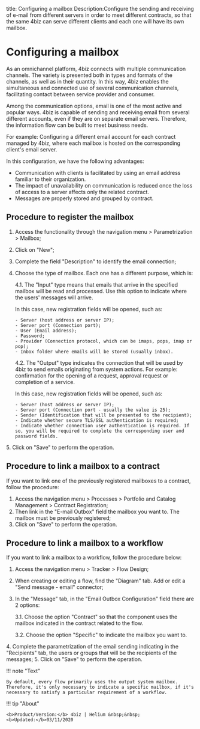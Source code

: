title: Configuring a mailbox
Description:Configure the sending and receiving of e-mail from different servers in order to meet different contracts, so that the same 4biz can serve different clients and each one will have its own mailbox.

# Configuring a mailbox

As an omnichannel platform, 4biz connects with multiple communication channels. The variety is presented both in types and formats of the channels, as well as in their quantity. In this way, 4biz enables the simultaneous and connected use of several communication channels, facilitating contact between service provider and consumer.

Among the communication options, email is one of the most active and popular ways. 4biz is capable of sending and receiving email from several different accounts, even if they are on separate email servers. Therefore, the information flow can be built to meet business needs.

For example: Configuring a different email account for each contract managed by 4biz, where each mailbox is hosted on the corresponding client's email server.

In this configuration, we have the following advantages:
- Communication with clients is facilitated by using an email address familiar to their organization.
- The impact of unavailability on communication is reduced once the loss of access to a server affects only the related contract.
- Messages are properly stored and grouped by contract.


## Procedure to register the mailbox

1.	Access the functionality through the navigation menu > Parametrization > Mailbox;
2.	Click on "New";
3.	Complete the field "Description" to identify the email connection;
4.	Choose the type of mailbox. Each one has a different purpose, which is:
    
    4.1\. The "Input" type means that emails that arrive in the specified mailbox will be read and processed. Use this option to indicate where the users' messages will arrive. 
    
    In this case, new registration fields will be opened, such as:

        - Server (host address or server IP);
        - Server port (Connection port);
        - User (Email address);
        - Password;
        - Provider (Connection protocol, which can be imaps, pops, imap or pop);
        - Inbox folder where emails will be stored (usually inbox).

    4.2\. The "Output" type indicates the connection that will be used by 4biz to send emails originating from system actions. For example: confirmation for the opening of a request, approval request or completion of a service. 
    
    In this case, new registration fields will be opened, such as: 
       
        - Server (host address or server IP);
        - Server port (Connection port - usually the value is 25);
        - Sender (Identification that will be presented to the recipient);
        - Indicate whether secure TLS/SSL authentication is required;
        - Indicate whether connection user authentication is required. If so, you will be required to complete the corresponding user and password fields.

5\.	Click on "Save" to perform the operation.

## Procedure to link a mailbox to a contract

If you want to link one of the previously registered mailboxes to a contract, follow the procedure:

1.	Access the navigation menu > Processes > Portfolio and Catalog Management > Contract Registration;
2.	Then link in the "E-mail Outbox" field the mailbox you want to. The mailbox must be previously registered;
3.	Click on  "Save" to perform the operation.

## Procedure to link a mailbox to a workflow

If you want to link a mailbox to a workflow, follow the procedure below:

1.	Access the navigation menu > Tracker > Flow Design;
2.	When creating or editing a flow, find the "Diagram" tab. Add or edit a "Send message - email" connector;
3.	In the "Message" tab, in the "Email Outbox Configuration" field there are 2 options:

    3.1. Choose the option "Contract" so that the component uses the mailbox indicated in the contract related to the flow.
   
    3.2. Choose the option "Specific" to indicate the mailbox you want to.

4\.	Complete the parametrization of the email sending indicating in the "Recipients" tab, the users or groups that will be the recipients of the messages;
5\.	Click on "Save" to perform the operation.


!!! note "Text"
    
    By default, every flow primarily uses the output system mailbox. Therefore, it's only necessary to indicate a specific mailbox, if it's necessary to satisfy a particular requirement of a workflow.



!!! tip "About"

    <b>Product/Version:</b> 4biz | Helium &nbsp;&nbsp;
    <b>Updated:</b>03/11/2020

